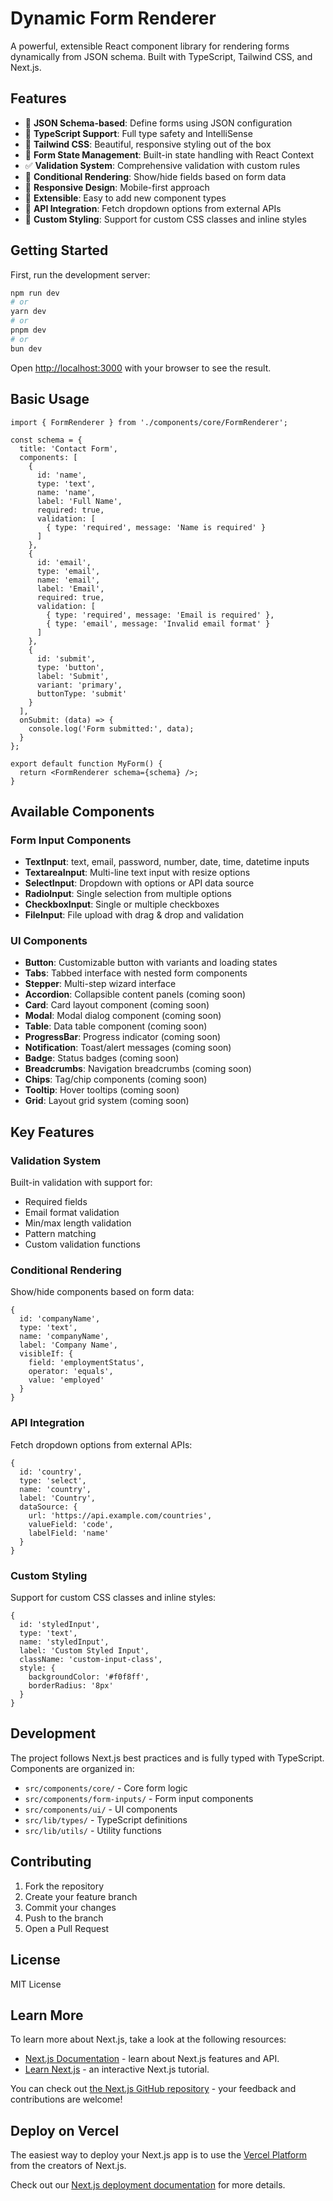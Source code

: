 # Dynamic Form Renderer

A powerful, extensible React component library for rendering forms dynamically from JSON schema. Built with TypeScript, Tailwind CSS, and Next.js.

## Features

- 🔧 **JSON Schema-based**: Define forms using JSON configuration
- 📝 **TypeScript Support**: Full type safety and IntelliSense
- 🎨 **Tailwind CSS**: Beautiful, responsive styling out of the box
- 🔄 **Form State Management**: Built-in state handling with React Context
- ✅ **Validation System**: Comprehensive validation with custom rules
- 🎯 **Conditional Rendering**: Show/hide fields based on form data
- 📱 **Responsive Design**: Mobile-first approach
- 🎯 **Extensible**: Easy to add new component types
- 🔌 **API Integration**: Fetch dropdown options from external APIs
- 🎨 **Custom Styling**: Support for custom CSS classes and inline styles

## Getting Started

First, run the development server:

```bash
npm run dev
# or
yarn dev
# or
pnpm dev
# or
bun dev
```

Open [http://localhost:3000](http://localhost:3000) with your browser to see the result.

## Basic Usage

```tsx
import { FormRenderer } from './components/core/FormRenderer';

const schema = {
  title: 'Contact Form',
  components: [
    {
      id: 'name',
      type: 'text',
      name: 'name',
      label: 'Full Name',
      required: true,
      validation: [
        { type: 'required', message: 'Name is required' }
      ]
    },
    {
      id: 'email',
      type: 'email',
      name: 'email',
      label: 'Email',
      required: true,
      validation: [
        { type: 'required', message: 'Email is required' },
        { type: 'email', message: 'Invalid email format' }
      ]
    },
    {
      id: 'submit',
      type: 'button',
      label: 'Submit',
      variant: 'primary',
      buttonType: 'submit'
    }
  ],
  onSubmit: (data) => {
    console.log('Form submitted:', data);
  }
};

export default function MyForm() {
  return <FormRenderer schema={schema} />;
}
```

## Available Components

### Form Input Components
- **TextInput**: text, email, password, number, date, time, datetime inputs
- **TextareaInput**: Multi-line text input with resize options
- **SelectInput**: Dropdown with options or API data source
- **RadioInput**: Single selection from multiple options
- **CheckboxInput**: Single or multiple checkboxes
- **FileInput**: File upload with drag & drop and validation

### UI Components
- **Button**: Customizable button with variants and loading states
- **Tabs**: Tabbed interface with nested form components
- **Stepper**: Multi-step wizard interface
- **Accordion**: Collapsible content panels (coming soon)
- **Card**: Card layout component (coming soon)
- **Modal**: Modal dialog component (coming soon)
- **Table**: Data table component (coming soon)
- **ProgressBar**: Progress indicator (coming soon)
- **Notification**: Toast/alert messages (coming soon)
- **Badge**: Status badges (coming soon)
- **Breadcrumbs**: Navigation breadcrumbs (coming soon)
- **Chips**: Tag/chip components (coming soon)
- **Tooltip**: Hover tooltips (coming soon)
- **Grid**: Layout grid system (coming soon)

## Key Features

### Validation System
Built-in validation with support for:
- Required fields
- Email format validation
- Min/max length validation
- Pattern matching
- Custom validation functions

### Conditional Rendering
Show/hide components based on form data:
```tsx
{
  id: 'companyName',
  type: 'text',
  name: 'companyName',
  label: 'Company Name',
  visibleIf: {
    field: 'employmentStatus',
    operator: 'equals',
    value: 'employed'
  }
}
```

### API Integration
Fetch dropdown options from external APIs:
```tsx
{
  id: 'country',
  type: 'select',
  name: 'country',
  label: 'Country',
  dataSource: {
    url: 'https://api.example.com/countries',
    valueField: 'code',
    labelField: 'name'
  }
}
```

### Custom Styling
Support for custom CSS classes and inline styles:
```tsx
{
  id: 'styledInput',
  type: 'text',
  name: 'styledInput',
  label: 'Custom Styled Input',
  className: 'custom-input-class',
  style: {
    backgroundColor: '#f0f8ff',
    borderRadius: '8px'
  }
}
```

## Development

The project follows Next.js best practices and is fully typed with TypeScript. Components are organized in:
- `src/components/core/` - Core form logic
- `src/components/form-inputs/` - Form input components
- `src/components/ui/` - UI components
- `src/lib/types/` - TypeScript definitions
- `src/lib/utils/` - Utility functions

## Contributing

1. Fork the repository
2. Create your feature branch
3. Commit your changes
4. Push to the branch
5. Open a Pull Request

## License

MIT License

## Learn More

To learn more about Next.js, take a look at the following resources:

- [Next.js Documentation](https://nextjs.org/docs) - learn about Next.js features and API.
- [Learn Next.js](https://nextjs.org/learn) - an interactive Next.js tutorial.

You can check out [the Next.js GitHub repository](https://github.com/vercel/next.js/) - your feedback and contributions are welcome!

## Deploy on Vercel

The easiest way to deploy your Next.js app is to use the [Vercel Platform](https://vercel.com/new?utm_medium=default-template&filter=next.js&utm_source=create-next-app&utm_campaign=create-next-app-readme) from the creators of Next.js.

Check out our [Next.js deployment documentation](https://nextjs.org/docs/app/building-your-application/deploying) for more details.
